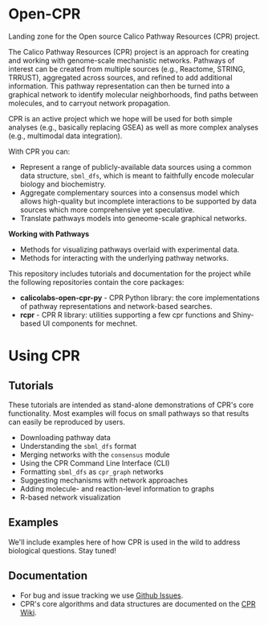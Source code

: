 # Open-CPR

Landing zone for the Open source Calico Pathway Resources (CPR) project.

The Calico Pathway Resources (CPR) project is an approach for creating and working with genome-scale mechanistic networks. Pathways of interest can be created from multiple sources (e.g., Reactome, STRING, TRRUST), aggregated across sources, and refined to add additional information. This pathway representation can then be turned into a graphical network to identify molecular neighborhoods, find paths between molecules, and to carryout network propagation.

CPR is an active project which we hope will be used for both simple analyses (e.g., basically replacing GSEA) as well as more complex analyses (e.g., multimodal data integration). 

With CPR you can:

- Represent a range of publicly-available data sources using a common data structure, `sbml_dfs`, which is meant to faithfully encode molecular biology and biochemistry.
- Aggregate complementary sources into a consensus model which allows high-quality but incomplete interactions to be supported by data sources which more comprehensive yet speculative.
- Translate pathways models into geneome-scale graphical networks.

**Working with Pathways**

- Methods for visualizing pathways overlaid with experimental data.
- Methods for interacting with the underlying pathway networks.

This repository includes tutorials and documentation for the project while the following repositories contain the core packages:

- **calicolabs-open-cpr-py** - CPR Python library: the core implementations of pathway representations and network-based searches.
- **rcpr** - CPR R library: utilities supporting a few cpr functions and Shiny-based UI components for mechnet.

# Using CPR

## Tutorials

These tutorials are intended as stand-alone demonstrations of CPR's core functionality. Most examples will focus on small pathways so that results can easily be reproduced by users.

- Downloading pathway data
- Understanding the `sbml_dfs` format
- Merging networks with the `consensus` module
- Using the CPR Command Line Interface (CLI)
- Formatting `sbml_dfs` as `cpr_graph` networks
- Suggesting mechanisms with network approaches
- Adding molecule- and reaction-level information to graphs
- R-based network visualization

## Examples

We'll include examples here of how CPR is used in the wild to address biological questions. Stay tuned!

## Documentation

- For bug and issue tracking we use [Github Issues](https://github.com/calico/OpenCPR/issues).
- CPR's core algorithms and data structures are documented on the [CPR Wiki](https://github.com/calico/OpenCPR/wiki).
